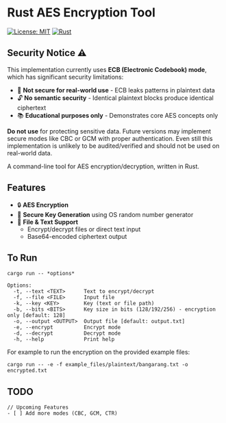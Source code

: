 # Rust AES Encryption Tool

[![License: MIT](https://img.shields.io/badge/License-MIT-yellow.svg)](https://opensource.org/licenses/MIT)
[![Rust](https://img.shields.io/badge/Rust-1.70%2B-blue)](https://www.rust-lang.org)


## Security Notice ⚠️

This implementation currently uses **ECB (Electronic Codebook) mode**, which has significant security limitations:

- 🚫 **Not secure for real-world use** - ECB leaks patterns in plaintext data
- 🔓 **No semantic security** - Identical plaintext blocks produce identical ciphertext
- 📚 **Educational purposes only** - Demonstrates core AES concepts only

**Do not use** for protecting sensitive data. Future versions may implement secure modes like CBC or GCM with proper authentication. Even still this implementation is unlikely to be audited/verified and should not be used on real-world data.

A command-line tool for AES encryption/decryption, written in Rust.

## Features

- 🔒 **AES Encryption**
- 🔑 **Secure Key Generation** using OS random number generator
- 📁 **File & Text Support**
  - Encrypt/decrypt files or direct text input
  - Base64-encoded ciphertext output


## To Run

`cargo run -- *options*`

```text
Options:
  -t, --text <TEXT>      Text to encrypt/decrypt
  -f, --file <FILE>      Input file
  -k, --key <KEY>        Key (text or file path)
  -b, --bits <BITS>      Key size in bits (128/192/256) - encryption only [default: 128]
  -o, --output <OUTPUT>  Output file [default: output.txt]
  -e, --encrypt          Encrypt mode
  -d, --decrypt          Decrypt mode
  -h, --help             Print help
```
For example to run the encryption on the provided example files:

`cargo run -- -e -f example_files/plaintext/bangarang.txt -o encrypted.txt` 

## TODO
```text
// Upcoming Features
- [ ] Add more modes (CBC, GCM, CTR)